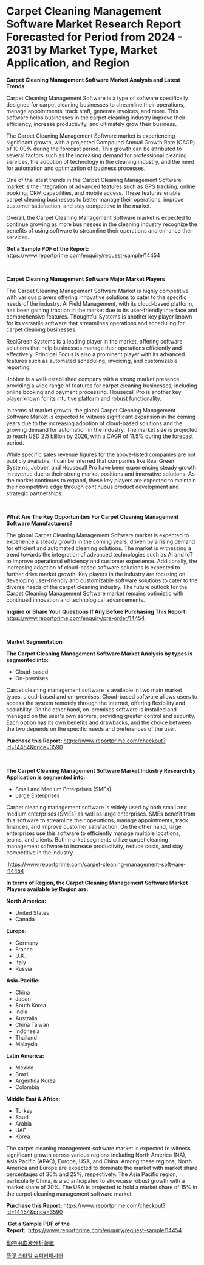 <p><h1>Carpet Cleaning Management Software Market Research Report Forecasted for Period from 2024 -  2031 by Market Type, Market Application, and Region</h1></p><p><strong>Carpet Cleaning Management Software Market Analysis and Latest Trends</strong></p>
<p><p>Carpet Cleaning Management Software is a type of software specifically designed for carpet cleaning businesses to streamline their operations, manage appointments, track staff, generate invoices, and more. This software helps businesses in the carpet cleaning industry improve their efficiency, increase productivity, and ultimately grow their business.</p><p>The Carpet Cleaning Management Software market is experiencing significant growth, with a projected Compound Annual Growth Rate (CAGR) of 10.00% during the forecast period. This growth can be attributed to several factors such as the increasing demand for professional cleaning services, the adoption of technology in the cleaning industry, and the need for automation and optimization of business processes.</p><p>One of the latest trends in the Carpet Cleaning Management Software market is the integration of advanced features such as GPS tracking, online booking, CRM capabilities, and mobile access. These features enable carpet cleaning businesses to better manage their operations, improve customer satisfaction, and stay competitive in the market.</p><p>Overall, the Carpet Cleaning Management Software market is expected to continue growing as more businesses in the cleaning industry recognize the benefits of using software to streamline their operations and enhance their services.</p></p>
<p><strong>Get a Sample PDF of the Report:&nbsp;</strong> <a href="https://www.reportprime.com/enquiry/request-sample/14454">https://www.reportprime.com/enquiry/request-sample/14454</a></p>
<p>&nbsp;</p>
<p><strong>Carpet Cleaning Management Software Major Market Players</strong></p>
<p><p>The Carpet Cleaning Management Software Market is highly competitive with various players offering innovative solutions to cater to the specific needs of the industry. Ai Field Management, with its cloud-based platform, has been gaining traction in the market due to its user-friendly interface and comprehensive features. Thoughtful Systems is another key player known for its versatile software that streamlines operations and scheduling for carpet cleaning businesses.</p><p>RealGreen Systems is a leading player in the market, offering software solutions that help businesses manage their operations efficiently and effectively. Principal Focus is also a prominent player with its advanced features such as automated scheduling, invoicing, and customizable reporting.</p><p>Jobber is a well-established company with a strong market presence, providing a wide range of features for carpet cleaning businesses, including online booking and payment processing. Housecall Pro is another key player known for its intuitive platform and robust functionality.</p><p>In terms of market growth, the global Carpet Cleaning Management Software Market is expected to witness significant expansion in the coming years due to the increasing adoption of cloud-based solutions and the growing demand for automation in the industry. The market size is projected to reach USD 2.5 billion by 2026, with a CAGR of 11.5% during the forecast period.</p><p>While specific sales revenue figures for the above-listed companies are not publicly available, it can be inferred that companies like Real Green Systems, Jobber, and Housecall Pro have been experiencing steady growth in revenue due to their strong market positions and innovative solutions. As the market continues to expand, these key players are expected to maintain their competitive edge through continuous product development and strategic partnerships.</p></p>
<p>&nbsp;</p>
<p><strong>What Are The Key Opportunities For Carpet Cleaning Management Software Manufacturers?</strong></p>
<p><p>The global Carpet Cleaning Management Software market is expected to experience a steady growth in the coming years, driven by a rising demand for efficient and automated cleaning solutions. The market is witnessing a trend towards the integration of advanced technologies such as AI and IoT to improve operational efficiency and customer experience. Additionally, the increasing adoption of cloud-based software solutions is expected to further drive market growth. Key players in the industry are focusing on developing user-friendly and customizable software solutions to cater to the diverse needs of the carpet cleaning industry. The future outlook for the Carpet Cleaning Management Software market remains optimistic with continued innovation and technological advancements.</p></p>
<p><strong>Inquire or Share Your Questions If Any Before Purchasing This Report:</strong> <a href="https://www.reportprime.com/enquiry/pre-order/14454">https://www.reportprime.com/enquiry/pre-order/14454</a></p>
<p>&nbsp;</p>
<p><strong>Market Segmentation</strong></p>
<p><strong>The Carpet Cleaning Management Software Market Analysis by types is segmented into:</strong></p>
<p><ul><li>Cloud-based</li><li>On-premises</li></ul></p>
<p><p>Carpet cleaning management software is available in two main market types: cloud-based and on-premises. Cloud-based software allows users to access the system remotely through the internet, offering flexibility and scalability. On the other hand, on-premises software is installed and managed on the user's own servers, providing greater control and security. Each option has its own benefits and drawbacks, and the choice between the two depends on the specific needs and preferences of the user.</p></p>
<p><strong>Purchase this Report:&nbsp;</strong><a href="https://www.reportprime.com/checkout?id=14454&price=3590">https://www.reportprime.com/checkout?id=14454&price=3590</a></p>
<p>&nbsp;</p>
<p><strong>The Carpet Cleaning Management Software Market Industry Research by Application is segmented into:</strong></p>
<p><ul><li>Small and Medium Enterprises (SMEs)</li><li>Large Enterprises</li></ul></p>
<p><p>Carpet cleaning management software is widely used by both small and medium enterprises (SMEs) as well as large enterprises. SMEs benefit from this software to streamline their operations, manage appointments, track finances, and improve customer satisfaction. On the other hand, large enterprises use this software to efficiently manage multiple locations, teams, and clients. Both market segments utilize carpet cleaning management software to increase productivity, reduce costs, and stay competitive in the industry.</p></p>
<p><a href="https://www.reportprime.com/carpet-cleaning-management-software-r14454">&nbsp;https://www.reportprime.com/carpet-cleaning-management-software-r14454</a></p>
<p><strong>In terms of Region, the Carpet Cleaning Management Software Market Players available by Region are:</strong></p>
<p>
    <p> <strong> North America: </strong>
        <ul>
            <li>United States</li>
            <li>Canada</li>
        </ul>
        </p> 
    <p> <strong> Europe: </strong>
        <ul>
            <li>Germany</li>
            <li>France</li>
            <li>U.K.</li>
            <li>Italy</li>
            <li>Russia</li>
        </ul>
        </p> 
    <p> <strong> Asia-Pacific: </strong>
        <ul>
            <li>China</li>
            <li>Japan</li>
            <li>South Korea</li>
            <li>India</li>
            <li>Australia</li>
            <li>China Taiwan</li>
            <li>Indonesia</li>
            <li>Thailand</li>
            <li>Malaysia</li>
        </ul>
        </p> 
    <p> <strong> Latin America: </strong>
        <ul>
            <li>Mexico</li>
            <li>Brazil</li>
            <li>Argentina Korea</li>
            <li>Colombia</li>
        </ul>
        </p> 
    <p> <strong> Middle East & Africa: </strong>
        <ul>
            <li>Turkey</li>
            <li>Saudi</li>
            <li>Arabia</li>
            <li>UAE</li>
            <li>Korea</li>
        </ul>
    </p>
    </p>
<p><p>The carpet cleaning management software market is expected to witness significant growth across various regions including North America (NA), Asia Pacific (APAC), Europe, USA, and China. Among these regions, North America and Europe are expected to dominate the market with market share percentages of 30% and 25%, respectively. The Asia Pacific region, particularly China, is also anticipated to showcase robust growth with a market share of 20%. The USA is projected to hold a market share of 15% in the carpet cleaning management software market.</p></p>
<p><strong>Purchase this Report: </strong><a href="https://www.reportprime.com/checkout?id=14454&price=3590">https://www.reportprime.com/checkout?id=14454&price=3590</a></p>
<p>&nbsp;<strong>Get a Sample PDF of the Report:&nbsp;&nbsp;</strong><a href="https://www.reportprime.com/enquiry/request-sample/14454">https://www.reportprime.com/enquiry/request-sample/14454</a></p>
<p><strong></strong></p>
<p><p><a href="https://github.com/pepo3k/Market-Research-Report-List-3/blob/main/893212686944.md">動物用血液分析装置</a></p><p><a href="https://github.com/vss5505pa7z1p/Market-Research-Report-List-4/blob/main/5944082107745.md">플랫 스타일 슈퍼커패시터</a></p></p>